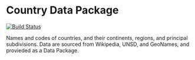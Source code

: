 # Country Data Package

[![Build Status](https://travis-ci.org/jgkim/country-data-package.svg)](https://travis-ci.org/jgkim/country-data-package)

Names and codes of countries, and their continents, regions, and principal subdivisions. Data are sourced from Wikipedia, UNSD, and GeoNames, and provieded as a Data Package.
